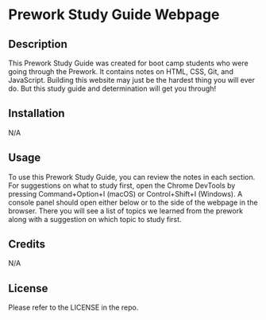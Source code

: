 # Prework Study Guide Webpage

## Description

This Prework Study Guide was created for boot camp students who were going through the Prework. It contains notes on HTML, CSS, Git, and JavaScript. Building this website may just be the hardest thing you will ever do. But this study guide and determination will get you through!

## Installation

N/A

## Usage

To use this Prework Study Guide, you can review the notes in each section. For suggestions on what to study first, open the Chrome DevTools by pressing Command+Option+I (macOS) or Control+Shift+I (Windows). A console panel should open either below or to the side of the webpage in the browser. There you will see a list of topics we learned from the prework along with a suggestion on which topic to study first.

## Credits

N/A

## License

Please refer to the LICENSE in the repo.